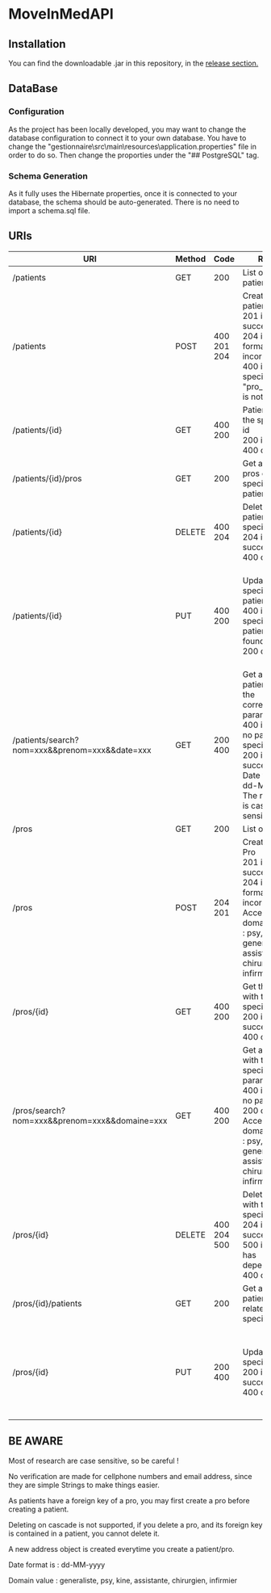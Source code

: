 # MoveInMedAPI

## Installation

You can find the downloadable .jar in this repository, in the [release section.](https://github.com/siero34/MoveInMedAPI/releases)


## DataBase

### Configuration

As the project has been locally developed, you may want to change the database configuration to connect it to your own database.
You have to change the "gestionnaire\src\main\resources\application.properties" file in order to do so.
Then change the proporties under the "## PostgreSQL" tag.

### Schema Generation

As it fully uses the Hibernate properties, once it is connected to your database, the schema should be auto-generated.
There is no need to import a schema.sql file.

## URIs
| URI                                            | Method | Code          | Result                                                                                                                                                                  | Expected Request Format                                                                                                                                                                                                                                                                                                     |
|------------------------------------------------|--------|---------------|-------------------------------------------------------------------------------------------------------------------------------------------------------------------------|-----------------------------------------------------------------------------------------------------------------------------------------------------------------------------------------------------------------------------------------------------------------------------------------------------------------------------|
| /patients                                      | GET    | 200           | List of all patients                                                                                                                                                    | None                                                                                                                                                                                                                                                                                                                        |
| /patients                                      | POST   |  400  201 204 |  Create a new patient <br>201 if successful  <br>204 if Json format is incorrect <br>400 if specified "pro_id" field is not found                                                   | {     "nom": "Dalmau",     "prenom": "Mickael",     "pro_id": 3,     "date_de_naissance": "08-03-1995",     "liste_pros": [1,2,3],     "num_tel": "0788905648",     "email": "dalmau.mickael@gmail.com",     "adresse": {         "adresse": "14 rue Révolution",         "ville": "Sète",         "zipCode": 34200     } } |
| /patients/{id}                                 | GET    |  400 200      |  Patient with the specified id <br>200 if found <br>400 otherwise                                                                                                               |                                                                                                                                                                                                                                                                                                                             |
| /patients/{id}/pros                            | GET    | 200           | Get all the pros of the specified patient                                                                                                                               |                                                                                                                                                                                                                                                                                                                             |
| /patients/{id}                                 | DELETE |  400 204      |  Delete the patient of the specified id <br>204 if successful <br>400 otherwise                                                                                                 |                                                                                                                                                                                                                                                                                                                             |
| /patients/{id}                                 | PUT    |  400 200      |  Update the specified patient <br>400 if the specified patient is not found <br>200 otherwise                                                                                   | {     "nom": "Palmau",     "prenom": "Mickael",     "pro_id": 3,     "date_de_naissance": "08-03-1995",     "liste_pros": [1,2,3],     "num_tel": "0788905648",     "email": "dalmau.mickael@gmail.com",     "adresse": {         "adresse": "14 rue Révolution",         "ville": "Sète",         "zipCode": 34200     } } |
| /patients/search?nom=xxx&&prenom=xxx&&date=xxx | GET    |  200 400      |  Get all patients with the corresponding parameters  <br>400 if there is no parameter specified <br>200 if successful <br>Date format : dd-MM-yyyy <br>The research is case sensitive ! |                                                                                                                                                                                                                                                                                                                             |
| /pros                                          | GET    | 200           | List of all pros                                                                                                                                                        |                                                                                                                                                                                                                                                                                                                             |
| /pros                                          | POST   |  204 201      |  Create a new Pro <br>201 if successful <br> 204 if Json format is incorrect <br>Accepted domaine value : psy, generaliste, assistante, chirurgien, infirmier, kine                 | {     "nom": "Fernandez",     "prenom": "Sarah",     "domaine": "psy",     "numTel": "0610277389",     "email": "sfernandez.psy@gmail.com",     "adresse": {         "adresse":"568 Rue de la Roqueturière",         "ville": "Montpellier",         "zipCode": 34090     } }                                               |
| /pros/{id}                                     | GET    |  400 200      |  Get the pro with the specified id <br>200 if successful <br>400 otherwise                                                                                                      |                                                                                                                                                                                                                                                                                                                             |
| /pros/search?nom=xxx&&prenom=xxx&&domaine=xxx  | GET    |  400 200      |  Get all pros with the specified parameters<br> 400 if there is no parameters<br> 200 otherwise <br>  Accepted domaine value : psy, generaliste, assistante, chirurgien, infirmier, kine                                                                              |                                                                                                                                                                                                                                                                                                                             |
| /pros/{id}                                     | DELETE |  400 204 500     |  Delete the pro with the specified id <br>204 if successful<br> 500 if the pro has dependency <br> 400 otherwise                                                                                                   |                                                                                                                                                                                                                                                                                                                             |
| /pros/{id}/patients                            | GET    | 200           | Get all patients related to the specified pro                                                                                                                           |                                                                                                                                                                                                                                                                                                                             |
| /pros/{id}                                     | PUT    |  200 400      |  Update the specified pro <br>200 if successful<br> 400 otherwise                                                                                                               | {     "nom": "Duquenne",     "prenom": "Jean-Guilhem",     "domaine": "generaliste",     "numTel": "0467630714",     "email": "duquenne@free.fr",     "adresse": {         "adresse":"1444 Route de Mende",         "ville": "Montpellier",         "zipCode": 34090     } }                                                |

## BE AWARE

Most of research are case sensitive, so be careful !<br>

No verification are made for cellphone numbers and email address, since they are simple Strings to make things easier.<br>

As patients have a foreign key of a pro, you may first create a pro before creating a patient.<br>

Deleting on cascade is not supported, if you delete a pro, and its foreign key is contained in a patient, you cannot delete it.<br>

A new address object is created everytime you create a patient/pro.<br>

Date format is : dd-MM-yyyy <br>

Domain value : generaliste, psy, kine, assistante, chirurgien, infirmier
